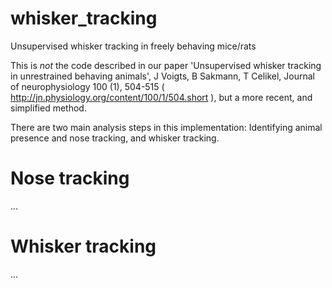 # whisker_tracking
Unsupervised whisker tracking in freely behaving mice/rats

This is _not_ the code described in our paper 'Unsupervised whisker tracking in unrestrained behaving animals', J Voigts, B Sakmann, T Celikel, Journal of neurophysiology 100 (1), 504-515 ( http://jn.physiology.org/content/100/1/504.short ), but a more recent, and simplified method.

There are two main analysis steps in this implementation: Identifying animal presence and nose tracking, and whisker tracking.


# Nose tracking
...

# Whisker tracking
...
